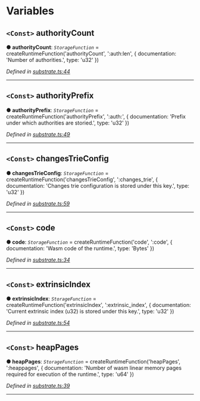 

# Variables

<a id="authoritycount"></a>

## `<Const>` authorityCount

**● authorityCount**: *`StorageFunction`* =  createRuntimeFunction('authorityCount', ':auth:len', {
  documentation: 'Number of authorities.',
  type: 'u32'
})

*Defined in [substrate.ts:44](https://github.com/polkadot-js/api/blob/9b4f42b/packages/type-storage/src/substrate.ts#L44)*

___
<a id="authorityprefix"></a>

## `<Const>` authorityPrefix

**● authorityPrefix**: *`StorageFunction`* =  createRuntimeFunction('authorityPrefix', ':auth:', {
  documentation: 'Prefix under which authorities are storied.',
  type: 'u32'
})

*Defined in [substrate.ts:49](https://github.com/polkadot-js/api/blob/9b4f42b/packages/type-storage/src/substrate.ts#L49)*

___
<a id="changestrieconfig"></a>

## `<Const>` changesTrieConfig

**● changesTrieConfig**: *`StorageFunction`* =  createRuntimeFunction('changesTrieConfig', ':changes_trie', {
  documentation: 'Changes trie configuration is stored under this key.',
  type: 'u32'
})

*Defined in [substrate.ts:59](https://github.com/polkadot-js/api/blob/9b4f42b/packages/type-storage/src/substrate.ts#L59)*

___
<a id="code"></a>

## `<Const>` code

**● code**: *`StorageFunction`* =  createRuntimeFunction('code', ':code', {
  documentation: 'Wasm code of the runtime.',
  type: 'Bytes'
})

*Defined in [substrate.ts:34](https://github.com/polkadot-js/api/blob/9b4f42b/packages/type-storage/src/substrate.ts#L34)*

___
<a id="extrinsicindex"></a>

## `<Const>` extrinsicIndex

**● extrinsicIndex**: *`StorageFunction`* =  createRuntimeFunction('extrinsicIndex', ':extrinsic_index', {
  documentation: 'Current extrinsic index (u32) is stored under this key.',
  type: 'u32'
})

*Defined in [substrate.ts:54](https://github.com/polkadot-js/api/blob/9b4f42b/packages/type-storage/src/substrate.ts#L54)*

___
<a id="heappages"></a>

## `<Const>` heapPages

**● heapPages**: *`StorageFunction`* =  createRuntimeFunction('heapPages', ':heappages', {
  documentation: 'Number of wasm linear memory pages required for execution of the runtime.',
  type: 'u64'
})

*Defined in [substrate.ts:39](https://github.com/polkadot-js/api/blob/9b4f42b/packages/type-storage/src/substrate.ts#L39)*

___

